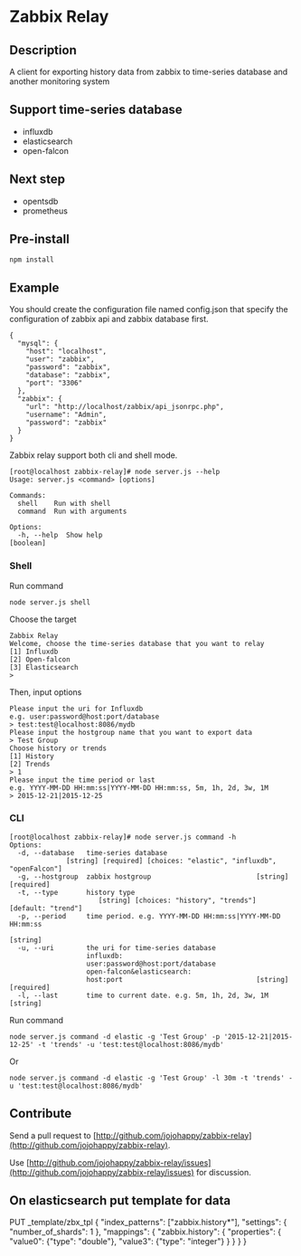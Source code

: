 # Zabbix Relay

## Description

A client for exporting history data from zabbix to time-series database and another monitoring system

## Support time-series database

* influxdb
* elasticsearch
* open-falcon

## Next step

* opentsdb
* prometheus

## Pre-install

```
npm install
```

## Example

You should create the configuration file named config.json that specify the configuration of zabbix api and zabbix database first. 

```
{
  "mysql": {
    "host": "localhost",
    "user": "zabbix",
    "password": "zabbix",
    "database": "zabbix",
    "port": "3306"
  },
  "zabbix": {
    "url": "http://localhost/zabbix/api_jsonrpc.php",
    "username": "Admin",
    "password": "zabbix"
  }
}
```

Zabbix relay support both cli and shell mode.

```
[root@localhost zabbix-relay]# node server.js --help
Usage: server.js <command> [options]

Commands:
  shell    Run with shell
  command  Run with arguments

Options:
  -h, --help  Show help                                                [boolean]
```


### Shell

Run command

```
node server.js shell
```

Choose the target

```
Zabbix Relay
Welcome, choose the time-series database that you want to relay
[1] Influxdb
[2] Open-falcon
[3] Elasticsearch
>
```

Then, input options

```
Please input the uri for Influxdb
e.g. user:password@host:port/database
> test:test@localhost:8086/mydb
Please input the hostgroup name that you want to export data
> Test Group
Choose history or trends
[1] History
[2] Trends
> 1
Please input the time period or last
e.g. YYYY-MM-DD HH:mm:ss|YYYY-MM-DD HH:mm:ss, 5m, 1h, 2d, 3w, 1M
> 2015-12-21|2015-12-25
```


### CLI

```
[root@localhost zabbix-relay]# node server.js command -h
Options:
  -d, --database   time-series database
              [string] [required] [choices: "elastic", "influxdb", "openFalcon"]
  -g, --hostgroup  zabbix hostgroup                          [string] [required]
  -t, --type       history type
                      [string] [choices: "history", "trends"] [default: "trend"]
  -p, --period     time period. e.g. YYYY-MM-DD HH:mm:ss|YYYY-MM-DD HH:mm:ss
                                                                        [string]
  -u, --uri        the uri for time-series database
                   influxdb:
                   user:password@host:port/database
                   open-falcon&elasticsearch:
                   host:port                                 [string] [required]
  -l, --last       time to current date. e.g. 5m, 1h, 2d, 3w, 1M        [string]
```

Run command

```
node server.js command -d elastic -g 'Test Group' -p '2015-12-21|2015-12-25' -t 'trends' -u 'test:test@localhost:8086/mydb'
```

Or

```
node server.js command -d elastic -g 'Test Group' -l 30m -t 'trends' -u 'test:test@localhost:8086/mydb'
```

## Contribute

Send a pull request to [http://github.com/jojohappy/zabbix-relay](http://github.com/jojohappy/zabbix-relay). 

Use [http://github.com/jojohappy/zabbix-relay/issues](http://github.com/jojohappy/zabbix-relay/issues) for discussion.

## On elasticsearch put template for data
PUT _template/zbx_tpl
{
  "index_patterns": ["zabbix.history*"],
  "settings": {
    "number_of_shards": 1
  },
  "mappings": {
    "zabbix.history": {
      "properties": {
        "value0": {"type": "double"},
        "value3": {"type": "integer"}
      }
    }
  }
}